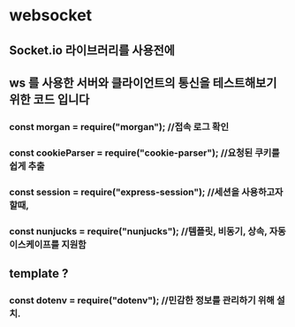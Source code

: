 # websocket

## Socket.io 라이브러리를 사용전에

## ws 를 사용한 서버와 클라이언트의 통신을 테스트해보기 위한 코드 입니다

### const morgan = require("morgan"); //접속 로그 확인

### const cookieParser = require("cookie-parser"); //요청된 쿠키를 쉽게 추출

### const session = require("express-session"); //세션을 사용하고자 할때,

### const nunjucks = require("nunjucks"); //템플릿, 비동기, 상속, 자동이스케이프를 지원함

## template ?

### const dotenv = require("dotenv"); //민감한 정보를 관리하기 위해 설치.
